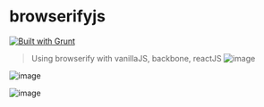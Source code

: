 browserifyjs
====================
[![Built with Grunt](https://cdn.gruntjs.com/builtwith.png)](http://gruntjs.com/)


> Using browserify with vanillaJS, backbone, reactJS
![image](https://cloud.githubusercontent.com/assets/5514007/8632473/a20e4f88-27a5-11e5-9c33-70d951e90173.png)

![image](https://cloud.githubusercontent.com/assets/5514007/8632475/ab6ace30-27a5-11e5-9857-ee7e2e4d2849.png)

![image](https://cloud.githubusercontent.com/assets/5514007/8632482/bde37c60-27a5-11e5-871a-1e0eef90c19b.png)
